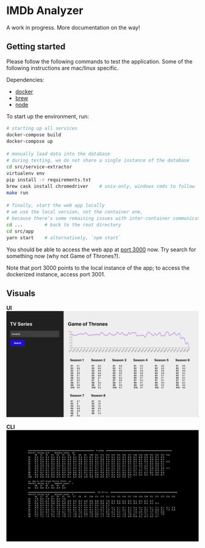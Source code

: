 # IMDb Analyzer

A work in progress. More documentation on the way!

## Getting started

Please follow the following commands to test the application. Some of the following instructions are mac/linux specific.

Dependencies:
- [docker](https://docs.docker.com/v17.12/docker-for-mac/install/#download-docker-for-mac)
- [brew](https://brew.sh)
- [node](https://treehouse.github.io/installation-guides/mac/node-mac.html)

To start up the environment, run:

```bash
# starting up all services
docker-compose build
docker-compose up

# manually load data into the database
# during testing, we do not share a single instance of the database
cd src/service-extractor
virtualenv env
pip install -r requirements.txt
brew cask install chromedriver    # unix-only, windows cmds to follow
make run

# finally, start the web app locally
# we use the local version, not the container one,
# because there's some remaining issues with inter-container communications
cd ...        # back to the root directory
cd src/app
yarn start    # alternatively, `npm start`
```

You should be able to access the web app at [port 3000](localhost:3000) now. Try search for something now (why not Game of Thrones?).

Note that port 3000 points to the local instance of the app; to access the dockerized instance, access port 3001.

## Visuals

**UI**
![stdui](docs/static/sample_ui.png)

**CLI**
![stdout](docs/static/sample_stdout.png)
